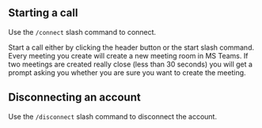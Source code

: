 ## Starting a call

Use the ``/connect`` slash command to connect.

Start a call either by clicking the header button or the start slash command. Every meeting you create will create a new meeting room in MS Teams. If two meetings are created really close (less than 30 seconds) you will get a prompt asking you whether you are sure you want to create the meeting.

## Disconnecting an account

Use the ``/disconnect`` slash command to disconnect the account.

